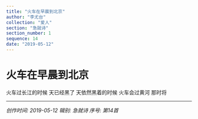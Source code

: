 ```yaml
---
title: "火车在早晨到北京"
author: "李尤台"
collection: "爱人"
section: "急就诗"
section_number: 1
sequence: 14
date: "2019-05-12"
---
```


# 火车在早晨到北京

火车过长江的时候
天已经黑了
天依然黑着的时候
火车会过黄河
那时将

---
*创作时间: 2019-05-12*
*辑别: 急就诗*
*序号: 第14首*
